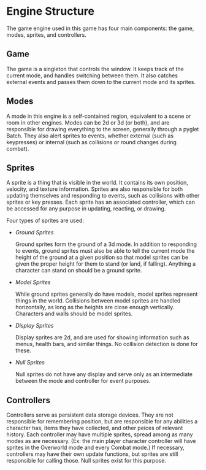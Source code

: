 Engine Structure
================

The game engine used in this game has four main components: the game,
modes, sprites, and controllers. 

Game
----

The game is a singleton that controls the window. It keeps track of the
current mode, and handles switching between them. It also catches
external events and passes them down to the current mode and its
sprites.

Modes
-----

A mode in this engine is a self-contained region, equivalent to a scene
or room in other engines. Modes can be 2d or 3d (or both), and are
responsible for drawing everything to the screen, generally through a
pyglet Batch. They also alert sprites to events, whether external (such
as keypresses) or internal (such as collisions or round changes during
combat).

Sprites
------

A sprite is a thing that is visible in the world. It contains its own
position, velocity, and texture information. Sprites are also
responsible for both updating themselves and responding to events, such
as collisions with other sprites or key presses. Each sprite has an
associated controller, which can be accessed for any purpose in
updating, reacting, or drawing.

Four types of sprites are used:

  * *Ground Sprites*

    Ground sprites form the ground of a 3d mode. In addition to
    responding to events, ground sprites must also be able to tell the
    current mode the height of the ground at a given position so that
    model sprites can be given the proper height for them to stand (or
    land, if falling). Anything a character can stand on should be a
    ground sprite.

  * *Model Sprites*

    While ground sprites generally do have models, model sprites
    represent things in the world. Collisions between model sprites are
    handled horizontally, as long as the heights are close enough
    vertically. Characters and walls should be model sprites.

  * *Display Sprites*

    Display sprites are 2d, and are used for showing information such
    as menus, health bars, and similar things. No collision detection
    is done for these.

  * *Null Sprites*

    Null sprites do not have any display and serve only as an
    intermediate between the mode and controller for event purposes.


Controllers
-----------

Controllers serve as persistent data storage devices. They are not
responsible for remembering position, but are responsible for any
abilities a character has, items they have collected, and other peices
of relevant history. Each controller may have multiple sprites, spread
among as many modes as are necessary. (Ex: the main player character
controller will have sprites in the Overworld mode and every Combat
mode.) If necessary, controllers may have their own update functions,
but sprites are still responsible for calling those. Null sprites exist
for this purpose.
